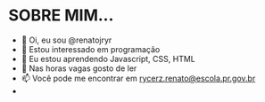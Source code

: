 # SOBRE MIM...

- 👋 Oi, eu sou @renatojryr
- 👀 Estou interessado em programação
- 🌱 Eu estou aprendendo Javascript, CSS, HTML 
- 💞️ Nas horas vagas gosto de ler
- 📫 Você pode me encontrar em rycerz.renato@escola.pr.gov.br
- 
